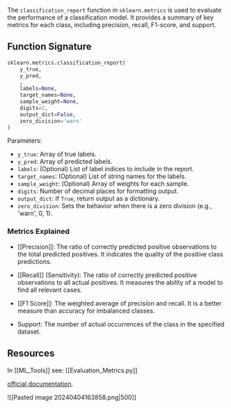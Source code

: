 The `classification_report` function in `sklearn.metrics` is used to evaluate the performance of a classification model. It provides a summary of key metrics for each class, including precision, recall, F1-score, and support.

## Function Signature

```python
sklearn.metrics.classification_report(
    y_true, 
    y_pred, 
    , 
    labels=None, 
    target_names=None, 
    sample_weight=None, 
    digits=2, 
    output_dict=False, 
    zero_division='warn'
)
```
Parameters:
- `y_true`: Array of true labels.
- `y_pred`: Array of predicted labels.
- `labels`: (Optional) List of label indices to include in the report.
- `target_names`: (Optional) List of string names for the labels.
- `sample_weight`: (Optional) Array of weights for each sample.
- `digits`: Number of decimal places for formatting output.
- `output_dict`: If `True`, return output as a dictionary.
- `zero_division`: Sets the behavior when there is a zero division (e.g., 'warn', 0, 1).

### Metrics Explained

- [[Precision]]: The ratio of correctly predicted positive observations to the total predicted positives. It indicates the quality of the positive class predictions.
  
- [[Recall]] (Sensitivity): The ratio of correctly predicted positive observations to all actual positives. It measures the ability of a model to find all relevant cases.

- [[F1 Score]]: The weighted average of precision and recall. It is a better measure than accuracy for imbalanced classes.

- Support: The number of actual occurrences of the class in the specified dataset.

## Resources

In [[ML_Tools]] see: [[Evaluation_Metrics.py]]

[official documentation](https://scikit-learn.org/stable/modules/generated/sklearn.metrics.classification_report.html).


![[Pasted image 20240404163858.png|500]]


